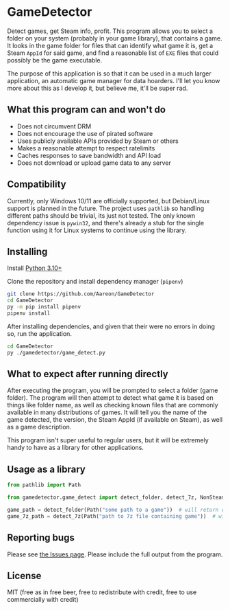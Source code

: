 # GameDetector

Detect games, get Steam info, profit. This program allows you to select a folder on your system (probably in your game library), that contains a game. It looks in the game folder for files that can identify what game it is, get a Steam `AppId` for said game, and find a reasonable list of `EXE` files that could possibly be the game executable.

The purpose of this application is so that it can be used in a much larger application, an automatic game manager for data hoarders. I'll let you know more about this as I develop it, but believe me, it'll be super rad.

## What this program can and won't do

- Does not circumvent DRM
- Does not encourage the use of pirated software
- Uses publicly available APIs provided by Steam or others
- Makes a reasonable attempt to respect ratelimits
- Caches responses to save bandwidth and API load
- Does not download or upload game data to any server

## Compatibility

Currently, only Windows 10/11 are officially supported, but Debian/Linux support is planned in the future.
The project uses `pathlib` so handling different paths should be trivial, its just not tested.
The only known dependency issue is `pywin32`, and there's already a stub for the single function using it for Linux systems to continue using the library.

## Installing

Install [Python 3.10+](https://python.org/downloads)

Clone the repository and install dependency manager (`pipenv`)
```sh
git clone https://github.com/Aareon/GameDetector
cd GameDetector
py -m pip install pipenv
pipenv install
```

After installing dependencies, and given that their were no errors in doing so, run the application.
```sh
cd GameDetector
py ./gamedetector/game_detect.py
```

## What to expect after running directly

After executing the program, you will be prompted to select a folder (game folder). The program will then attempt to detect what game it is based on things like folder name, as well as checking known files that are commonly available in many distributions of games. It will tell you the name of the game detected, the version, the Steam AppId (if available on Steam), as well as a game description.

This program isn't super useful to regular users, but it will be extremely handy to have as a library for other applications.

## Usage as a library
```py
from pathlib import Path

from gamedetector.game_detect import detect_folder, detect_7z, NonSteamGame, SteamGame, NoGameException, SteamApiException

game_path = detect_folder(Path("some path to a game"))  # will return either NonSteamGame, or SteamGame if AppId is found
game_7z_path = detect_7z(Path("path to 7z file containing game"))  # will return same as above
```

## Reporting bugs

Please see [the Issues page](https://github.com/Aareon/GameDetector/issues). Please include the full output from the program.

## License

MIT (free as in free beer, free to redistribute with credit, free to use commercially with credit)
